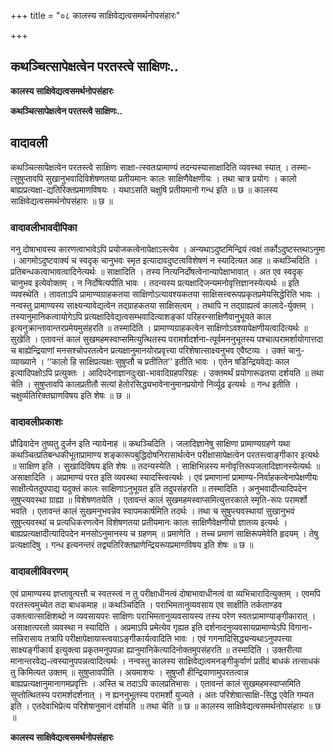 +++
title = "०८ कालस्य साक्षिवेद्यत्वसमर्थनोपसंहारः"

+++


## कथञ्चित्सापेक्षत्वेन परतस्त्वे साक्षिणः..

**कालस्य साक्षिवेद्यत्वसमर्थनोपसंहारः**

**कथञ्चित्सापेक्षत्वेन परतस्त्वे साक्षिणः..**

## **वादावली**

कथञ्चित्सापेक्षत्वेन परतस्त्वे साक्षिणः साक्षा-त्स्वतःप्रामाण्यं तदन्यस्यासाक्षादिति व्यवस्था स्यात् । तस्मा-त्सुषुप्तावपि सुखानुभवादिविशेषणतया प्रतीयमानः कालः साक्षिणैवेक्षणीयः । तथा चात्र प्रयोगः । कालो बाह्यप्रत्यक्षा-द्यतिरिक्तप्रमाणविषयः । यथाऽसति चक्षुषि प्रतीयमानो गन्ध इति ॥ छ ॥ कालस्य साक्षिवेद्यत्वसमर्थनोपसंहारः ॥ छ ॥

### **वादावलीभावदीपिका**

ननु दोषाभावस्य कारणत्वाभावेऽपि प्रयोजकत्वेनापेक्षाऽस्त्येव । अन्यथाऽदुष्टमिन्द्रियं त्वक्षं तर्कोऽदुष्टस्तथाऽनुमा । आगमोऽदुष्टवाक्यं च स्वदृक् चानुभवः स्मृत इत्यादावदुष्टत्वविशेषणं न स्यादित्यत आह ॥ कथञ्चिदिति । प्रतिबन्धकत्वाभावत्वादिनेत्यर्थः ॥ साक्षादिति । तस्य नित्यनिर्दोषत्वेनान्यापेक्षाभावात् । अत एव स्वदृक् चानुभव इत्येवोक्तम् । न निर्दोषेत्यपीति भावः । तदन्यस्य प्रत्यक्षादिजन्यमनोवृत्तिज्ञानस्येत्यर्थः ॥ इति व्यवस्थेति । तावताऽपि प्रामाण्यग्राहकतया साक्षिणोऽत्यावश्यकतया साक्षिसत्त्वरूपप्रकृतप्रमेयसिद्धेरिति भावः । नन्वस्तु प्रामाण्यस्य साक्ष्यन्यावेद्यत्वेन तद्ग्राहकतया साक्षिसत्वम् । तथापि न तद्ग्राह्यत्वं कालादे-र्युक्तम् । तस्यानुमानिकत्वायोगेऽपि प्रत्यक्षादिवेद्यत्वसम्भवादित्याशङ्कां परिहरन्साक्षिणैवानुभूयते काल इत्यनुक्रान्तावान्तरप्रमेयमुसंहरति ॥ तस्मादिति । प्रामाण्यग्राहकत्वेन साक्षिणोऽवश्यापेक्षणीयत्वादित्यर्थः ॥ सुखेति । एतावन्तं कालं सुखमहमस्वाप्समित्युत्थितस्य परामर्शदर्शना-त्पूर्वमननुभूतस्य पश्चात्परामर्शायोगात्तदा च बाह्येन्द्रियाणां मनसश्चोपरतत्वेन प्रत्यक्षानुमानयोरप्रवृत्त्या परिशेषात्साक्ष्यनुभव एवैष्टव्यः । उक्तं चानु-व्याख्याने । ‘‘कालो हि साक्षिप्रत्यक्षः सुषुप्तौ च प्रतीतित’’ इतीति भावः । एतेन षडिन्द्रियवेद्यः काल इत्यादिपक्षोऽपि प्रत्युक्तः । आदिपदेनाज्ञानदुःखा-भावादिग्रहपरिग्रहः । उक्तमर्थं प्रयोगारूढतया दर्शयति ॥ तथा चेति । सुषुप्तावपि कालप्रतीतौ सत्यां हेतोरसिद्ध्यभावेनानुमानप्रयोगो निर्व्यूढ इत्यर्थः ॥ गन्ध इतीति । चक्षुर्व्यतिरिक्तघ्राणविषय इति शेषः ॥ छ ॥

### **वादावलीप्रकाशः**

प्रौढिवादेन तुष्यतु दुर्जन इति न्यायेनाह ॥ कथञ्चिदिति । जलादिज्ञानेषु साक्षिणा प्रामाण्यग्रहणे यथा कथञ्चित्प्रतिबन्धकीभूताप्रामाण्य शङ्कारूपबुद्धिदोषनिरासार्थत्वेन परीक्षासापेक्षत्वेन परतस्त्वाङ्गीकार इत्यर्थः ॥ साक्षिण इति । सुखादिविषय इति शेषः ॥ तदन्यस्येति । साक्षिभिन्नस्य मनोवृत्तिरूपजलादिज्ञानस्येत्यर्थः ॥ असाक्षादिति । अप्रामाण्यं परत इति व्यवस्था स्यादस्त्वित्यर्थः । एवं प्रमाणानां प्रामाण्य-निर्वाहकत्वेनापेक्षणीयः साक्षीत्येतदुपपाद्य यदुक्तं कालः साक्षिणाऽनुभूयत इति तदुपसंहरति ॥ तस्मादिति । अनुभवादीत्यादिपदेन सुषुप्त्यवस्था ग्राह्या ॥ विशेषणतयेति । एतावन्तं कालं सुखमहमस्वाप्समित्युत्तरकाले स्मृति-रूपः परामर्शो भवति । एतावन्तं कालं सुखमनुभवन्नेव स्वापमकार्षमिति तदर्थः । तथा च सुषुप्त्यवस्थायां सुखानुभवं सुषुप्त्यवस्थां च प्रत्यधिकरणत्वेन विशेषणतया प्रतीयमानः कालः साक्षिणैवेक्षणीयो ज्ञातव्य इत्यर्थः । बाह्यप्रत्यक्षादीत्यादिपदेन मनसोऽनुमानस्य च ग्रहणम् ॥ प्रमाणेति । तच्च प्रमाणं साक्षिरूपमेवेति हृदयम् । तेषु प्रत्यक्षादिषु । गन्ध इत्यनन्तरं तद्व्यतिरिक्तघ्राणेन्द्रियरूपप्रमाणविषय इति शेषः ॥ छ ॥

### **वादावलीविवरणम्**

एवं प्रामाण्यस्य ज्ञप्तावुत्पत्तौ च स्वतस्त्वं न तु परीक्षाधीनत्वं दोषाभावाधीनत्वं वा व्यभिचारादित्युक्तम् । एवमपि परतस्त्वमुच्येत तदा बाधकमाह ॥ कथञ्चिदिति । पराभिमतानुव्यवसाय एव साक्षीति तर्कताण्डव उक्तत्वात्साक्षिशब्दो न व्यवसायपरः साक्षिणः पराभिमतानुव्यवसायस्य तस्य परेण स्वतःप्रामाण्याङ्गीकारात् । असाक्षात्परतो व्यवस्था न स्यादिति । अप्रमाऽपि प्रमेत्येव गृह्यत इति दर्शनादनुव्यवसायप्रामाण्येऽपि विगाना-त्तन्निरासाय तत्रापि परीक्षापेक्षायास्त्वयाऽङ्गीकार्यत्वादिति भावः । एवं गगनादिसिद्ध्यन्यथाऽनुपपत्त्या साक्ष्यङ्गीकार्य इत्युक्त्वा प्रकृतमनुपपन्ना ह्यानुमानिकेत्यादिनोक्तमुपसंहरति ॥ तस्मादिति । उक्तरीत्या मानान्तरवेद्य-त्वस्यानुपपन्नत्वादित्यर्थः । नन्वस्तु कालस्य साक्षिवेद्यत्वमनङ्गीकुर्वाणं प्रतीदं बाधकं तत्साधकं तु किमित्यत उक्तम् ॥ सुषुप्तावपीति । अयमाशयः । सुषुप्तौ हीन्द्रियाणामुपरतत्वान्न बाह्यप्रत्यक्षानुमानागमप्रवृत्तिः । अस्ति च तदाऽपि कालप्रतिभासः । एतावन्तं कालं सुखमहमस्वाप्समिति सुप्तोत्थितस्य परामर्शदर्शनात् । न ह्यननुभूतस्य परामर्शो युज्यते । अतः परिशेषात्साक्षि-सिद्ध एवेति गम्यत इति । एतदेवाभिप्रेत्य परिशेषानुमानं दर्शयति ॥ तथा चेति ॥ छ ॥ कालस्य साक्षिवेद्यत्वसमर्थनोपसंहारः ॥ छ ॥

**कालस्य साक्षिवेद्यत्वसमर्थनोपसंहारः**

